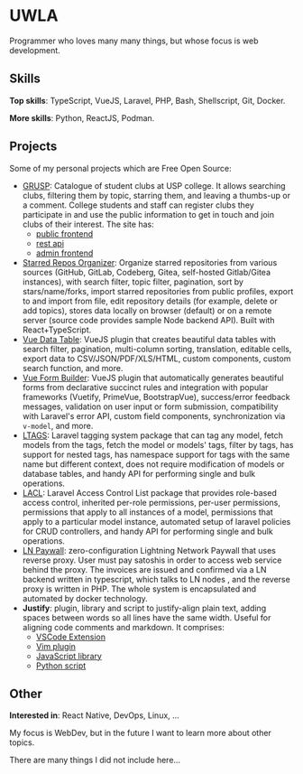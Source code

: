# UWLA

Programmer who loves many many things, but whose focus is web development.

## Skills

**Top skills**: TypeScript, VueJS, Laravel, PHP, Bash, Shellscript, Git, Docker.

**More skills**: Python, ReactJS, Podman.

## Projects

Some of my personal projects which are Free Open Source:

- [GRUSP](https://grusp.site): Catalogue of student clubs  at  USP  college.  It
  allows searching clubs, filtering them by topic, starring them, and leaving  a
  thumbs-up or a comment. College students and staff  can  register  clubs  they
  participate in and use the public information to get in touch and join clubs
  of their interest. The site has:
    - [public frontend](https://github.com/uwla/grusp-app)
    - [rest api](https://github.com/uwla/grusp-api)
    - [admin frontend](https://github.com/uwla/grusp-adm)
- [Starred  Repos   Organizer](https://github.com/uwla/starred_repos_organizer):
  Organize starred repositories from various sources (GitHub, GitLab,  Codeberg,
  Gitea, self-hosted Gitlab/Gitea instances), with search filter, topic  filter,
  pagination, sort by stars/name/forks, import starred repositories from  public
  profiles, export to  and  import  from  file,  edit  repository  details  (for
  example, delete or add topics), stores data locally on browser (default) or on
  a remote server (source code provides sample Node  backend  API).  Built  with
  React+TypeScript.
- [Vue Data Table](https://github.com/uwla/vue-data-table):  VueJS  plugin  that
  creates beautiful data tables with  search  filter,  pagination,  multi-column
  sorting, translation, editable cells, export  data  to  CSV/JSON/PDF/XLS/HTML,
  custom components, custom search function, and more.
- [Vue  Form  Builder](https://github.com/uwla/vue-form-builder):  VueJS  plugin
  that automatically generates beautiful forms from declarative  succinct  rules
  and integration with popular  frameworks  (Vuetify,  PrimeVue,  BootstrapVue),
  success/error feedback messages, validation on user input or form  submission,
  compatibility   with   Laravel's   error   API,   custom   field   components,
  synchronization via `v-model`, and more.
- [LTAGS](https://github.com/uwla/ltags): Laravel tagging  system  package  that
  can tag any model, fetch models from the tags,  fetch  the  model  or  models'
  tags, filter by tags, has support for nested tags, has namespace  support  for
  tags with the same name but different context, does not  require  modification
  of models or database tables, and handy API for  performing  single  and
  bulk operations.
- [LACL](https://github.com/uwla/lacl): Laravel Access Control List package that
  provides role-based access control, inherited per-role  permissions,  per-user
  permissions, permissions that apply to all instances of a  model,  permissions
  that apply to a particular model instance, automated setup of laravel policies
  for CRUD controllers, and handy API for performing single and bulk operations.
- [LN Paywall](https://github.com/uwla/lnpaywall): zero-configuration Lightning
  Network Paywall that uses reverse proxy. User must pay satoshis  in  order  to
  access web service behind the proxy. The invoices are issued and confirmed via
  a LN backend written in typescript, which talks to LN nodes , and the  reverse
  proxy is written in PHP. The whole system is  encapsulated  and  automated  by
  docker technology.
- **Justify**: plugin, library and script to justify-align  plain  text,  adding
  spaces between words so all lines have the same  width.  Useful  for  aligning
  code comments and markdown. It comprises:
    - [VSCode Extension](https://github.com/uwla/justify.vsix)
    - [Vim plugin](https://github.com/uwla/justify.vim)
    - [JavaScript library](https://github.com/uwla/justify.js)
    - [Python script](https://github.com/uwla/justify.py)

## Other

**Interested in**: React Native, DevOps, Linux, ...

My focus is WebDev, but in the future I want to learn more about other topics.

There are many things I did not include here...

